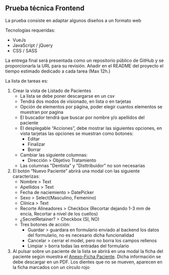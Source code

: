 ## Prueba técnica Frontend
La prueba consiste en adaptar algunos diseños a un formato web

Tecnologías requeridas:
- VueJs
- JavaScript / jQuery
- CSS / SASS

La entrega final será presentada como un repositorio público de GitHub y se proporcionarla la URL para su revisión. 
Añadir en el README del proyecto el tiempo estimado dedicado a cada tarea (Max 12h.)

La lista de tareas es:
1. Crear la vista de Listado de Pacientes
    - La lista se debe poner descargarse en un csv
    - Tendrá dos modos de visionado, en lista o en tarjetas
    - Opción de elementos por página, poder elegir cuantos elementos se muestran por pagina
    - El buscador tendrá que buscar por nombre y/o apellidos del paciente
    - El desplegable “Acciones”, debe mostrar las siguientes opciones, en vista tarjetas las opciones se muestran como botones:
         - Editar
         - Finalizar
         - Borrar
    - Cambiar las siguiente columnas:
         - Dirección > Objetivo Tratamiento
    - Las columnas "Dentista" y "Disttribuidor" no son necesarias
2. El botón “Nuevo Paciente” abrirá una modal con las siguiente caracterizas:
    - Nombre > Text
    - Apellidos > Text
    - Fecha de naciemiento > DatePicker
    - Sexo > Select(Masculino, Femenino)
    - Clínica > Text
    - Recorte Alineadores > Checkbox (Recortar dejando 1-3 mm de encía, Recortar a nivel de los cuellos)
    - ¿SecretRetainer? > Checkbox (SI, NO)
    - Tres botones de acción:
         - Guardar > guardara en formulario enviado al backend los datos del formulario, no es necesario dicha funcionalidad
         - Cancelar > cerrar el model, pero no borra los campos rellenos
         - Limpiar > borra todas las entradas del formulario
3. Al pulsar sobre un paciente de la lista se abrirá en una modal la ficha del paciente según muestra el [Anexo-Ficha Paciente](https://github.com/secretaligner/pruebas-tecnicas/blob/main/frontend/Anexo-Ficha%20Paciente.pdf). 
Dicha información se debe descargar en un PDF. Los dientes que no se mueven, aparecen en la ficha marcados con un círculo rojo


